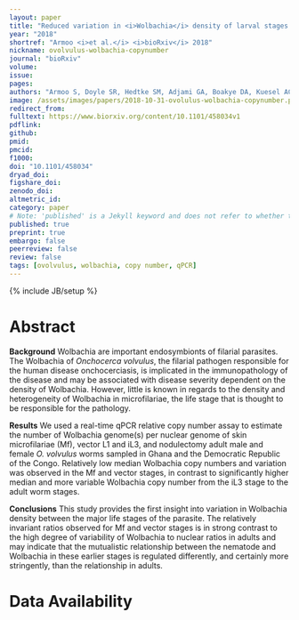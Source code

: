 ```yaml
---
layout: paper
title: "Reduced variation in <i>Wolbachia</i> density of larval stages in comparison with adults of <i>Onchocerca volvulus</i>: implications for clinical outcome of infection?"
year: "2018"
shortref: "Armoo <i>et al.</i> <i>bioRxiv</i> 2018"
nickname: ovolvulus-wolbachia-copynumber
journal: "bioRxiv"
volume: 
issue: 
pages: 
authors: "Armoo S, Doyle SR, Hedtke SM, Adjami GA, Boakye DA, Kuesel AC, Osei-Atwnenboana MY, Grant WN"
image: /assets/images/papers/2018-10-31-ovolulus-wolbachia-copynumber.png
redirect_from: 
fulltext: https://www.biorxiv.org/content/10.1101/458034v1
pdflink: 
github: 
pmid: 
pmcid: 
f1000: 
doi: "10.1101/458034"
dryad_doi:
figshare_doi: 
zenodo_doi: 
altmetric_id: 
category: paper
# Note: 'published' is a Jekyll keyword and does not refer to whether the paper is published, but rather to whether this Markdown should be part of the rendered site.
published: true
preprint: true
embargo: false	
peerreview: false
review: false
tags: [ovolvulus, wolbachia, copy number, qPCR]
---
```

{% include JB/setup %}

# Abstract 

**Background** Wolbachia are important endosymbionts of filarial parasites. The Wolbachia of *Onchocerca volvulus*, the filarial pathogen responsible for the human disease onchocerciasis, is implicated in the immunopathology of the disease and may be associated with disease severity dependent on the density of Wolbachia. However, little is known in regards to the density and heterogeneity of Wolbachia in microfilariae, the life stage that is thought to be responsible for the pathology.

**Results** We used a real-time qPCR relative copy number assay to estimate the number of Wolbachia genome(s) per nuclear genome of skin microfilariae (Mf), vector L1 and iL3, and nodulectomy adult male and female *O. volvulus* worms sampled in Ghana and the Democratic Republic of the Congo. Relatively low median Wolbachia copy numbers and variation was observed in the Mf and vector stages, in contrast to significantly higher median and more variable Wolbachia copy number from the iL3 stage to the adult worm stages.

**Conclusions** This study provides the first insight into variation in Wolbachia density between the major life stages of the parasite. The relatively invariant ratios observed for Mf and vector stages is in strong contrast to the high degree of variability of Wolbachia to nuclear ratios in adults and may indicate that the mutualistic relationship between the nematode and Wolbachia in these earlier stages is regulated differently, and certainly more stringently, than the relationship in adults.

# Data Availability




